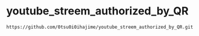 # youtube_streem_authorized_by_QR
```
https://github.com/0tsu0i0ihajime/youtube_streem_authorized_by_QR.git
```
